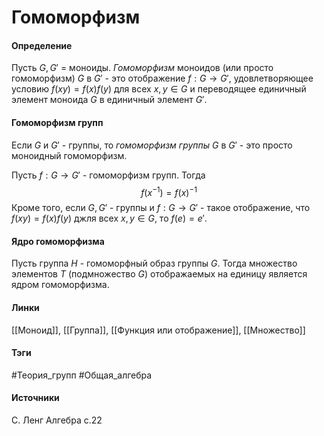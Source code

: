 # Гомоморфизм
#### Определение
Пусть $G,G'$ = моноиды. *Гомоморфизм* моноидов (или просто гомоморфизм) $G$ в $G'$ - это отображение $f:G\to G'$, удовлетворяющее условию $f(xy)=f(x)f(y)$ для всех $x,y\in G$ и переводящее единичный элемент моноида $G$ в единичный элемент $G'$.
#### Гомоморфизм групп
Если $G$ и $G'$ - группы, то *гомоморфизм группы* $G$ в $G'$ - это просто моноидный гомоморфизм.

Пусть $f:G\to G'$ - гомоморфизм групп. Тогда 
$$
f(x^{-1})=f(x)^{-1}
$$
Кроме того, если $G,G'$ - группы и $f:G\to G'$ - такое отображение, что $f(xy)=f(x)f(y)$ джля всех $x,y\in G$, то $f(e)=e'$. 

#### Ядро гомоморфизма
Пусть группа $H$ - гомоморфный образ группы $G$. Тогда множество элементов $T$ (подмножество $G$) отображаемых на единицу является ядром гомоморфизма. 

#### Линки
 [[Моноид]],
 [[Группа]],
 [[Функция или отображение]],
 [[Множество]]
 
#### Тэги
 #Теория_групп 
 #Общая_алгебра 
#### Источники
 С. Ленг Алгебра с.22
